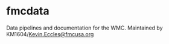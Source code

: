 # fmcdata
Data pipelines and documentation for the WMC. Maintained by KM1604/Kevin.Eccles@fmcusa.org
